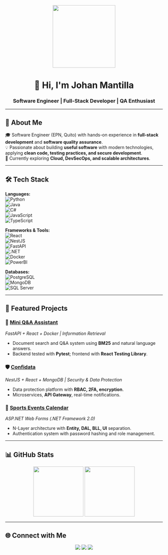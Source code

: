 <div align="center">
  <img src="https://i.imgur.com/Hx1nIVt.png" width="200"/>
  <h1>👋 Hi, I'm Johan Mantilla</h1>
  <h3>Software Engineer | Full-Stack Developer | QA Enthusiast</h3>
</div>

---

## 🚀 About Me  

🎓 Software Engineer (EPN, Quito) with hands-on experience in **full-stack development** and **software quality assurance**.  
💡 Passionate about building **useful software** with modern technologies, applying **clean code, testing practices, and secure development**.  
🌱 Currently exploring **Cloud, DevSecOps, and scalable architectures**.  

---

## 🛠️ Tech Stack  

**Languages:**  
![Python](https://img.shields.io/badge/-Python-3776AB?logo=python&logoColor=white)  
![Java](https://img.shields.io/badge/-Java-007396?logo=java&logoColor=white)  
![C#](https://img.shields.io/badge/-C%23-239120?logo=c-sharp&logoColor=white)  
![JavaScript](https://img.shields.io/badge/-JavaScript-F7DF1E?logo=javascript&logoColor=black)  
![TypeScript](https://img.shields.io/badge/-TypeScript-3178C6?logo=typescript&logoColor=white)  

**Frameworks & Tools:**  
![React](https://img.shields.io/badge/-React-61DAFB?logo=react&logoColor=black)  
![NestJS](https://img.shields.io/badge/-NestJS-E0234E?logo=nestjs&logoColor=white)  
![FastAPI](https://img.shields.io/badge/-FastAPI-009688?logo=fastapi&logoColor=white)  
![.NET](https://img.shields.io/badge/-.NET-512BD4?logo=dotnet&logoColor=white)  
![Docker](https://img.shields.io/badge/-Docker-2496ED?logo=docker&logoColor=white)  
![PowerBI](https://img.shields.io/badge/-PowerBI-F2C811?logo=powerbi&logoColor=black)  

**Databases:**  
![PostgreSQL](https://img.shields.io/badge/-PostgreSQL-336791?logo=postgresql&logoColor=white)  
![MongoDB](https://img.shields.io/badge/-MongoDB-47A248?logo=mongodb&logoColor=white)  
![SQL Server](https://img.shields.io/badge/-SQL%20Server-CC2927?logo=microsoft-sql-server&logoColor=white)  

---

## 📌 Featured Projects  

### 🔎 [Mini Q&A Assistant](https://github.com/JohanMantilla/mini-qa-assistant)  
*FastAPI + React + Docker | Information Retrieval*  
- Document search and Q&A system using **BM25** and natural language answers.  
- Backend tested with **Pytest**; frontend with **React Testing Library**.  

### 🛡️ [Confidata](https://github.com/JohanMantilla/Confidata)  
*NestJS + React + MongoDB | Security & Data Protection*  
- Data protection platform with **RBAC, 2FA, encryption**.  
- Microservices, **API Gateway**, real-time notifications.  

### 📅 [Sports Events Calendar](https://github.com/JohanMantilla/EventosDeportivos_N_Layer)  
*ASP.NET Web Forms (.NET Framework 2.0)*  
- N-Layer architecture with **Entity, DAL, BLL, UI** separation.  
- Authentication system with password hashing and role management.  

---

## 📊 GitHub Stats  

<div align="center">
  <img src="https://github-readme-stats.vercel.app/api?username=JohanMantilla&show_icons=true&theme=tokyonight" height="160"/>
  <img src="https://github-readme-stats.vercel.app/api/top-langs/?username=JohanMantilla&layout=compact&theme=tokyonight" height="160"/>
</div>

---

## 🌐 Connect with Me  

<div align="center">
  <a href="https://www.linkedin.com/in/johan-mantilla"><img src="https://img.shields.io/badge/-LinkedIn-0A66C2?logo=linkedin&logoColor=white"/></a>
  <a href="mailto:mantillaazpancho@gmail.com"><img src="https://img.shields.io/badge/-Email-D14836?logo=gmail&logoColor=white"/></a>
  <a href="https://linktr.ee/Johan.Mantilla"><img src="https://img.shields.io/badge/-Linktree-39E09B?logo=linktree&logoColor=white"/></a>
</div>
